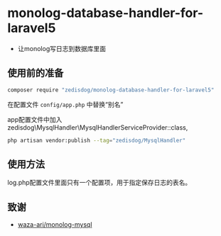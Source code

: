 monolog-database-handler-for-laravel5
=====================

- 让monolog写日志到数据库里面

## 使用前的准备

```bash
composer require "zedisdog/monolog-database-handler-for-laravel5"
```


在配置文件 `config/app.php` 中替换“别名”

app配置文件中加入zedisdog\MysqlHandler\MysqlHandlerServiceProvider::class,
```bash
php artisan vendor:publish --tag="zedisdog/MysqlHandler"
```

## 使用方法

log.php配置文件里面只有一个配置项，用于指定保存日志的表名。

## 致谢

- [waza-ari/monolog-mysql](https://github.com/waza-ari/monolog-mysql)
